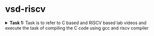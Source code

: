 # vsd-riscv

<details>
<summary><b>Task 1:</b> Task is to refer to C based and RISCV based lab videos and execute the task of compiling the C code using gcc and riscv compiler</summary>

### C Language based LAB
We have to follow the given steps to compile any **.c** file in our machine:  
1. Open the terminal and locate to the directory where you want to create your file. Then run the following command:

	```
	gedit sum_1ton.c
	```  
2. This will open the text editor and allows you to write the code. You have to write the C code of printing the sum of n numbers. Once you are done with your code, press ```Ctrl + S``` to save your file, and then press ```Ctrl + W``` to close the editor.   
3. To the C code on your terminal, run the following command:

	```
	gcc sum_1ton.c
	./a.out
	```
![C Code compiled on gcc Compiler](https://ghttps://github.com/MdShabazS/vsd-riscv/blob/main/Task%201/C%20Code%20compiled%20on%20riscv%20gcc%20Compiler.png?raw=true)

